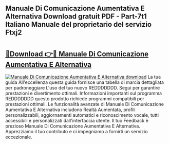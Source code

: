 ## Manuale Di Comunicazione Aumentativa E Alternativa Download gratuit PDF - Part-7t1 Italiano Manuale del proprietario del servizio Ftxj2

# <h2><a href="http://dfajxn.blite.top/?on=Manuale+Di+Comunicazione+Aumentativa+E+Alternativa">🔗Download 👉🔴 Manuale Di Comunicazione Aumentativa E Alternativa</a></h2>

[![Manuale Di Comunicazione Aumentativa E Alternativa download](https://i.imgur.com/lujVjoI.png)](http://dfajxn.blite.top/?on=Manuale+Di+Comunicazione+Aumentativa+E+Alternativa)
La tua guida All'eccellenza questa guida fornisce una tabella di marcia dettagliata per padroneggiare L'uso del tuo nuovo REDDDDDDD. Segui per garantire prestazioni e divertimento ottimali. Informazioni importanti sul programma REDDDDDDD questo prodotto richiede programmi compatibili per prestazioni ottimali. Le funzionalità avanzate di Manuale Di Comunicazione Aumentativa E Alternativa includono Realtà Aumentata, profili personalizzabili, aggiornamenti automatici e riconoscimento vocale, tutti accessibili e personalizzati dall'interfaccia utente. Il tuo Feedback è prezioso Manuale Di Comunicazione Aumentativa E Alternativa. Apprezziamo il tuo contributo e ci impegniamo a fornirti un servizio eccezionale.
